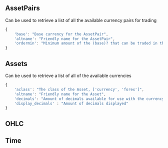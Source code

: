 

## AssetPairs

Can be used to retrieve a list of all the available currency pairs for trading

```javascript
{
	'base': "Base currency for the AssetPair",
	'altname': "Friendly name for the AssetPair",
	'ordermin': "Minimum amount of the (base)? that can be traded in the pair"
}
```

## Assets

Can be used to retrieve a list of all of the available currencies

```javascript
{ 
	'aclass': "The class of the Asset, ['currency', 'forex']",
	'altname': "Friendly name for the Asset",
	'decimals': "Amount of decimals available for use with the currency ?"
	'display_decimals' : "Amount of decimals displayed"
}
```

## OHLC

## Time
